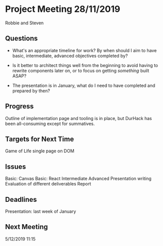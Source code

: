 # Project Meeting 28/11/2019

Robbie and Steven

## Questions
- What's an appropriate timeline for work? By when should I aim to have basic, intermediate, advanced objectives completed by?


- Is it better to architect things well from the beginning to avoid having to rewrite components later on, or to focus on getting _something_ built ASAP?


- The presentation is in January, what do I need to have completed and prepared by then?



## Progress

Outline of implementation page and tooling is in place, but DurHack has been all-consuming except for summatives.

## Targets for Next Time

Game of Life single page on DOM

## Issues

Basic: Canvas
Basic: React
Intermediate
Advanced
Presentation writing
Evaluation of different deliverables
Report

## Deadlines

Presentation: last week of January

## Next Meeting

5/12/2019 11:15

